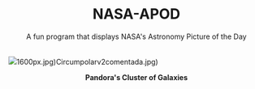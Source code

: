 <div align="center">
  <h1>
    NASA-APOD
  </h1>
</div>
  
<div align="center">
  A fun program that displays NASA's Astronomy Picture of the Day
</div>

<br>

![](https://apod.nasa.gov/apod/image/2406/abell2744_jwst.png)1600px.jpg)Circumpolarv2comentada.jpg)

<p align = "center">
  <b>Pandora's Cluster of Galaxies</b>
</p>
